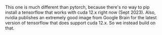 This one is much different than pytorch, because there's no way to pip install
a tensorflow that works with cuda 12.x right now (Sept 2023). 
Also, nvidia publishes an extremely good image from Google Brain for
the latest version of tensorflow that does support cuda 12.x.
So we instead build on that.